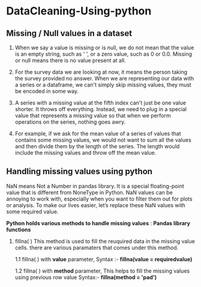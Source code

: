 # DataCleaning-Using-python

## Missing / Null values in a dataset

1. When we say a value is missing or is null, we do not mean that the value is an empty string, such as ' ', or a zero value, such as 0 or 0.0. Missing or null means there is no value present at all.
    
2. For the survey data we are looking at now, it means the person taking the survey provided no answer. When we are representing our data with a series or a dataframe, we can't simply skip missing values, they must be encoded in some way.
   
3. A series with a missing value at the fifth index can't just be one value shorter. It throws off everything. Instead, we need to plug in a special value that represents a missing value so that when we perform operations on the series, nothing goes awry.
   
4. For example, if we ask for the mean value of a series of values that contains some missing values, we would not want to sum all the values and then divide them by the length of the series. The length would include the missing values and throw off the mean value.

## Handling missing values using python 
    
NaN means Not a Number in pandas library. It is a special floating-point value that is different from NoneType in Python. NaN values can be annoying to work with, especially when you want to filter them out for plots or analysis. To make our lives easier, let’s replace these NaN values with some required value.

**Python holds various methods to handle missing values** :
**Pandas library functions**

1. fillna( )
   This method is used to fill the reuquired data in the missing value cells. there are various paramaters that comes under this method.

   1.1 fillna( ) with **value** parameter,
   Syntax :-
   **fillna(value = requiredvalue)**
   
   1.2 fillna( ) with **method** parameter,
   This helps to fill the missing values using previous row value
   Syntax:-
   **fillna(method = 'pad')**


